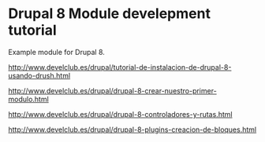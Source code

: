 Drupal 8 Module develepment tutorial
===============

Example module for Drupal 8. 


http://www.develclub.es/drupal/tutorial-de-instalacion-de-drupal-8-usando-drush.html

http://www.develclub.es/drupal/drupal-8-crear-nuestro-primer-modulo.html

http://www.develclub.es/drupal/drupal-8-controladores-y-rutas.html

http://www.develclub.es/drupal/drupal-8-plugins-creacion-de-bloques.html